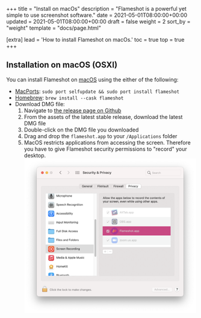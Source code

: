 +++
title = "Install on macOs"
description = "Flameshot is a powerful yet simple to use screenshot software."
date = 2021-05-01T08:00:00+00:00
updated = 2021-05-01T08:00:00+00:00
draft = false
weight = 2
sort_by = "weight"
template = "docs/page.html"

[extra]
lead = 'How to install Flameshot on macOs.'
toc = true
top = true
+++

## Installation on macOS (OSXI)

You can install Flameshot on [macOS](https://en.wikipedia.org/wiki/MacOS) using the either of the following:

- [MacPorts](https://ports.macports.org/port/flameshot/summary): `sudo port selfupdate && sudo port install flameshot`
- [Homebrew](https://formulae.brew.sh/cask/flameshot): `brew install --cask flameshot`
- Download DMG file:
    1. Navigate to [the release page on Github](https://github.com/flameshot-org/flameshot/releases)
    2. From the assets of the latest stable release, download the latest DMG file
    3. Double-click on the DMG file you downloaded
    4. Drag and drop the `flameshot.app` to your `/Applications` folder
    5. MacOS restricts applications from accessing the screen. Therefore you have to give Flameshot security permissions to "record" your desktop.
        ![A picture of the macOS Security & Privacy settings that shows the Flameshot should be added to the list in the "privacy" tab](/media/macos_permissions.png)

